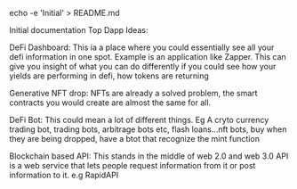 echo -e 'Initial' > README.md

Initial documentation
Top Dapp Ideas:

DeFi Dashboard: 
This ia a place where you could essentially see all your defi information in one spot.
Example is an application like Zapper.
This can give you insight of what you can do differently if you could see how your yields are performing in defi, how tokens are returning

Generative NFT drop:
NFTs are already a solved problem, the smart contracts you would create are almost the same for all.

DeFi Bot:
This could mean a lot of different things. Eg A cryto currency trading bot, 
trading bots, arbitrage bots etc, flash loans...nft bots, buy when they are being dropped, have a btot that recognize the mint function

Blockchain based API: This stands in the middle of web 2.0 and web 3.0
API is a web service that lets people request information from it or post information to it. e.g RapidAPI
